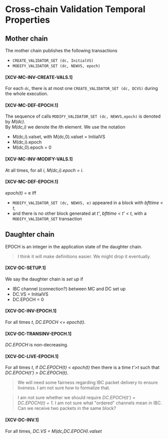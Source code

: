 # Cross-chain Validation Temporal Properties

## Mother chain

The mother chain publishes the following transactions
- `CREATE_VALIDATOR_SET (dc, InitialVS)`
- `MODIFY_VALIDATOR_SET (dc, NEWVS, epoch)`

#### [XCV-MC-INV-CREATE-VALS.1]
For each `dc`, there is at most one `CREATE_VALIDATOR_SET (dc, DCVS)` during the whole execution.

#### [XCV-MC-DEF-EPOCH.1]
The sequence of calls `MODIFY_VALIDATOR_SET (dc, NEWVS,epoch)` is denoted 
by *M(dc)*.  
By *M(dc,i)* we denote the *i*th element. We use the notation
- M(dc,i).valset, with M(dc,0).valset = InitialVS
- M(dc,i).epoch
- M(dc,0).epoch = 0

#### [XCV-MC-INV-MODIFY-VALS.1]
At all times, for all *i*, *M(dc,i).epoch = i*.

#### [XCV-MC-DEF-EPOCH.1]

*epoch(t)* = e iff 
- `MODIFY_VALIDATOR_SET (dc, NEWVS, e)` appeared in a
block with *bfttime < t*, 
- and there is no other block
generated at *t'*,  *bfttime < t' < t*, with a `MODIFY_VALIDATOR_SET` transaction

## Daughter chain

EPOCH is an integer in the application state of the daughter chain.  

> I think it will make definitions easier. We might drop it eventually.

#### [XCV-DC-SETUP.1]

We say the daughter chain is *set up* if
- IBC channel (connection?) between MC and DC set up
- DC.VS = InitialVS
- DC.EPOCH = 0

#### [XCV-DC-INV-EPOCH.1]
For all times *t*, *DC.EPOCH <= epoch(t)*.

#### [XCV-DC-TRANSINV-EPOCH.1]
*DC.EPOCH* is non-decreasing.

#### [XCV-DC-LIVE-EPOCH.1]
For all times *t*, if *DC.EPOCH(t) < epoch(t)* then there is a time *t'>t* such that *DC.EPOCH(t') > DC.EPOCH(t)*.

> We will need some fairness regarding IBC packet delivery to ensure liveness. I am not sure how to formalize that. 

> I am not sure whether we should require *DC.EPOCH(t') = DC.EPOCH(t) + 1*. I am not sure what "ordered" channels mean in IBC. Can we receive two packets in the same block?

#### [XCV-DC-INV.1]
For all times, *DC.VS = M(dc,DC.EPOCH).valset* 
